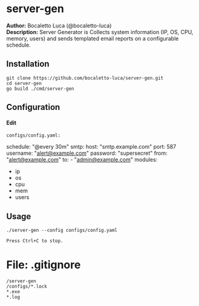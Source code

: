 <!-- File: README.md -->
# server-gen

**Author:** Bocaletto Luca (@bocaletto-luca)  
**Description:** Server Generator is Collects system information (IP, OS, CPU, memory, users) and sends templated email reports on a configurable schedule.

## Installation

    git clone https://github.com/bocaletto-luca/server-gen.git
    cd server-gen
    go build ./cmd/server-gen

## Configuration

#### Edit 
    configs/config.yaml:

schedule: "@every 30m"
smtp:
  host: "smtp.example.com"
  port: 587
  username: "alert@example.com"
  password: "supersecret"
  from: "alert@example.com"
  to:
    - "admin@example.com"
modules:
  - ip
  - os
  - cpu
  - mem
  - users

## Usage
    ./server-gen --config configs/config.yaml

    Press Ctrl+C to stop.

# File: .gitignore
    /server-gen
    /configs/*.lock
    *.exe
    *.log

